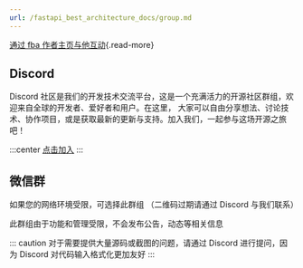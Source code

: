 ```yaml
---
url: /fastapi_best_architecture_docs/group.md
---
```

[通过 fba 作者主页与他互动](https://wu-clan.github.io/homepage/){.read-more}

## Discord

Discord 社区是我们的开发技术交流平台，这是一个充满活力的开源社区群组，欢迎来自全球的开发者、爱好者和用户。在这里，
大家可以自由分享想法、讨论技术、协作项目，或是获取最新的更新与支持。加入我们，一起参与这场开源之旅吧！

:::center
[点击加入](https://discord.com/invite/yNN3wTbVAC)
:::

## 微信群

如果您的网络环境受限，可选择此群组 （二维码过期请通过 Discord 与我们联系）

此群组由于功能和管理受限，不会发布公告，动态等相关信息

::: caution
对于需要提供大量源码或截图的问题，请通过 Discord 进行提问，因为 Discord 对代码输入格式化更加友好
:::
